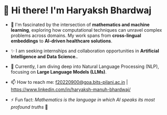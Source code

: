 <!---- 👋 Hi there! I'm Haryaksh Bhardwaj

- 👀 I'm fascinated by the intersection of mathematics and machine learning, exploring how computational approaches can solve complex problems across domains. My work spans from cross-lingual embeddings to AI-driven healthcare solutions.

- 🚀 I’m currently diving deep into Natural Language Processing, with a focus on Large Language Models (LLMs), Retrieval-Augmented Generation (RAG), and Explainable AI (XAI).

- 💞️ I’m looking to collaborate on projects involving LLMs, hallucination analysis, and retrieval-based architectures for more reliable and interpretable AI.

- 📫 How to reach me: f20220900@goa.bits-pilani.ac.in

- ⚡ Fun fact: Mathematics is the language in which AI speaks its most profound truths 📐 --->



# 👋 Hi there! I'm Haryaksh Bhardwaj

- 👀 I'm fascinated by the intersection of **mathematics and machine learning**, exploring how computational techniques can unravel complex problems across domains. My work spans from **cross-lingual embeddings** to **AI-driven healthcare solutions**.

- ✨ I am seeking internships and collaboration opportunities in **Artificial Intelligence and Data Science.**.

- 💞️ Currently, I am diving deep into Natural Language Processing (NLP), focusing on **Large Language Models (LLMs)**.

- 📫 How to reach me: f20220900@goa.bits-pilani.ac.in  |   https://www.linkedin.com/in/haryaksh-manuh-bhardwaj/

- ⚡ Fun fact: *Mathematics is the language in which AI speaks its most profound truths* 📐


<!---
- 👋 Hi, I’m @Haryaksh1
- 👀 I’m interested in ...
- 🌱 I’m currently learning ...
- 💞️ I’m looking to collaborate on ...
- 📫 How to reach me ...
--->

<!---
Haryaksh1/Haryaksh1 is a ✨ special ✨ repository because its `README.md` (this file) appears on your GitHub profile.
You can click the Preview link to take a look at your changes.
--->
